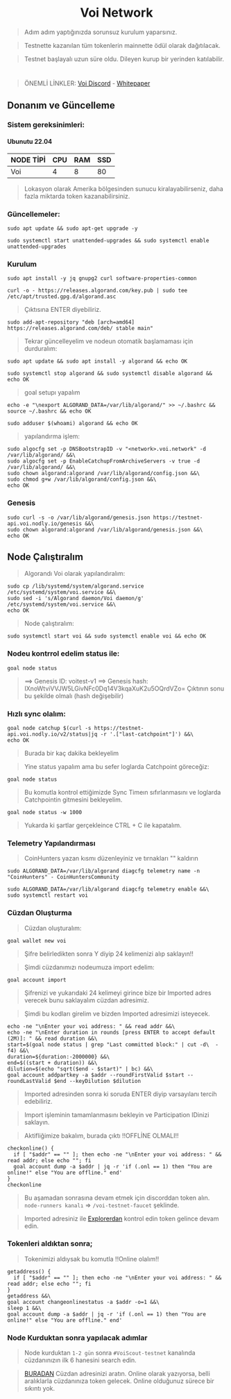 <h1 align="center">Voi Network</h1>

> Adım adım yaptığınızda sorunsuz kurulum yaparsınız.

> Testnette kazanılan tüm tokenlerin mainnette ödül olarak dağıtılacak.

> Testnet başlayalı uzun süre oldu. Dileyen kurup bir yerinden katılabilir.

#

> ÖNEMLİ LİNKLER: [Voi Discord](https://discord.gg/voi-network-1055863853633785857) - [Whitepaper](https://afaf83a4-6c33-4e2a-a40c-9999410c0063.filesusr.com/ugd/7dc173_8e16834f2fbd4866a957d441f392d578.pdf)

## Donanım ve Güncelleme

### Sistem gereksinimleri:
#### Ubunutu 22.04
NODE TİPİ | CPU     | RAM      | SSD     |
| ------------- | ------------- | ------------- | -------- |
| Voi  | 4          | 8         | 80  |

> Lokasyon olarak Amerika bölgesinden sunucu kiralayabilirseniz, daha fazla miktarda token kazanabilirsiniz.

### Güncellemeler:
```
sudo apt update && sudo apt-get upgrade -y
```
```
sudo systemctl start unattended-upgrades && sudo systemctl enable unattended-upgrades
```

### Kurulum

```
sudo apt install -y jq gnupg2 curl software-properties-common
```
```
curl -o - https://releases.algorand.com/key.pub | sudo tee /etc/apt/trusted.gpg.d/algorand.asc
```
> Çıktısına ENTER diyebiliriz.

```
sudo add-apt-repository "deb [arch=amd64] https://releases.algorand.com/deb/ stable main"
```
> Tekrar güncelleyelim ve nodeun otomatik başlamaması için durduralım:

```
sudo apt update && sudo apt install -y algorand && echo OK
```
```
sudo systemctl stop algorand && sudo systemctl disable algorand && echo OK
```
> goal setupı yapalım

```
echo -e "\nexport ALGORAND_DATA=/var/lib/algorand/" >> ~/.bashrc && source ~/.bashrc && echo OK
```
```
sudo adduser $(whoami) algorand && echo OK
```
> yapılandırma işlem:
```
sudo algocfg set -p DNSBootstrapID -v "<network>.voi.network" -d /var/lib/algorand/ &&\
sudo algocfg set -p EnableCatchupFromArchiveServers -v true -d /var/lib/algorand/ &&\
sudo chown algorand:algorand /var/lib/algorand/config.json &&\
sudo chmod g+w /var/lib/algorand/config.json &&\
echo OK
```
### Genesis
```
sudo curl -s -o /var/lib/algorand/genesis.json https://testnet-api.voi.nodly.io/genesis &&\
sudo chown algorand:algorand /var/lib/algorand/genesis.json &&\
echo OK
```

## Node Çalıştıralım

> Algorandı Voi olarak yapılandıralım:
```
sudo cp /lib/systemd/system/algorand.service /etc/systemd/system/voi.service &&\
sudo sed -i 's/Algorand daemon/Voi daemon/g' /etc/systemd/system/voi.service &&\
echo OK
```
> Node çalıştıralım:
```
sudo systemctl start voi && sudo systemctl enable voi && echo OK
```
### Nodeu kontrrol edelim status ile:
```
goal node status
```

> ==> Genesis ID: voitest-v1
> ==> Genesis hash: IXnoWtviVVJW5LGivNFc0Dq14V3kqaXuK2u5OQrdVZo=
> Çıktının sonu bu şekilde olmalı (hash değişebilir)

### Hızlı sync olalım:
```
goal node catchup $(curl -s https://testnet-api.voi.nodly.io/v2/status|jq -r '.["last-catchpoint"]') &&\
echo OK
```
> Burada bir kaç dakika bekleyelim

> Yine status yapalım ama bu sefer loglarda Catchpoint göreceğiz:
```
goal node status
```

> Bu komutla kontrol ettiğimizde Sync Timeın sıfırlanmasını ve loglarda Catchpointin gitmesini bekleyelim.
```
goal node status -w 1000
```

> Yukarda ki şartlar gerçekleince CTRL + C ile kapatalım.


### Telemetry Yapılandırması


> CoinHunters yazan kısmı düzenleyiniz ve tırnakları "" kaldırın
```
sudo ALGORAND_DATA=/var/lib/algorand diagcfg telemetry name -n "CoinHunters" - CoinHuntersCommunity
```
```
sudo ALGORAND_DATA=/var/lib/algorand diagcfg telemetry enable &&\
sudo systemctl restart voi
```

### Cüzdan Oluşturma


> Cüzdan oluşturalım:
```
goal wallet new voi
```
> Şifre belirledikten sonra Y diyip 24 kelimenizi alıp saklayın!!


> Şimdi cüzdanımızı nodeumuza import edelim:
```
goal account import
```
> Şifrenizi ve yukarıdaki 24 kelimeyi girince bize bir Imported adres verecek bunu saklayalım cüzdan adresimiz.

> Şimdi bu kodları girelim ve bizden Imported adresimizi isteyecek.
```
echo -ne "\nEnter your voi address: " && read addr &&\
echo -ne "\nEnter duration in rounds [press ENTER to accept default (2M)]: " && read duration &&\
start=$(goal node status | grep "Last committed block:" | cut -d\  -f4) &&\
duration=${duration:-2000000} &&\
end=$((start + duration)) &&\
dilution=$(echo "sqrt($end - $start)" | bc) &&\
goal account addpartkey -a $addr --roundFirstValid $start --roundLastValid $end --keyDilution $dilution
```

> Imported adresinden sonra ki soruda ENTER diyip varsayılanı tercih edebiliriz.

> Import işleminin tamamlanmasını bekleyin ve Participation IDinizi saklayın.

> Aktifliğimize bakalım, burada çıktı !!OFFLİNE OLMALI!!

```
checkonline() {
  if [ "$addr" == "" ]; then echo -ne "\nEnter your voi address: " && read addr; else echo ""; fi
  goal account dump -a $addr | jq -r 'if (.onl == 1) then "You are online!" else "You are offline." end'
}
checkonline
```

> Bu aşamadan sonrasına devam etmek için discorddan token alın. `node-runners kanalı` => `/voi-testnet-faucet` şeklinde.

> Imported adresiniz ile [Explorerdan](https://voi.observer/explorer/home) kontrol edin token gelince devam edin.

### Tokenleri aldıktan sonra;


> Tokenimizi aldıysak bu komutla !!Online olalım!!

```
getaddress() {
  if [ "$addr" == "" ]; then echo -ne "\nEnter your voi address: " && read addr; else echo ""; fi
}
getaddress &&\
goal account changeonlinestatus -a $addr -o=1 &&\
sleep 1 &&\
goal account dump -a $addr | jq -r 'if (.onl == 1) then "You are online!" else "You are offline." end'
```

### Node Kurduktan sonra yapılacak adımlar

> Node kurduktan `1-2 gün` sonra `#VoiScout-testnet` kanalında cüzdanınızın ilk 6 hanesini search edin.

> [BURADAN](https://voi.observer/explorer/home) Cüzdan adresinizi aratın. Online olarak yazıyorsa, belli aralıklarla cüzdanınıza token gelecek. Online olduğunuz sürece bir sıkıntı yok.
